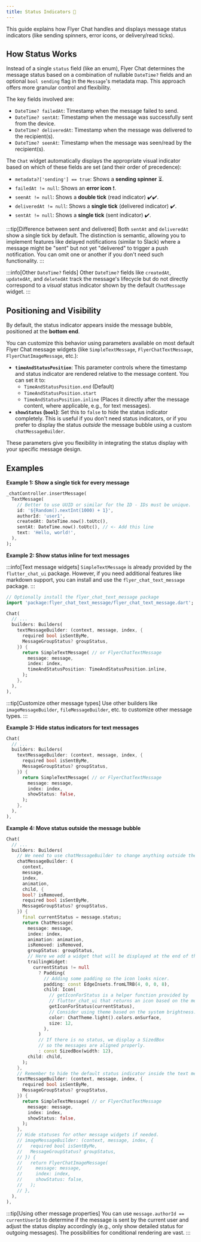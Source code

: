 ```yaml
---
title: Status Indicators 🔔
---
```


This guide explains how Flyer Chat handles and displays message status indicators (like sending spinners, error icons, or delivery/read ticks).

## How Status Works

Instead of a single `status` field (like an enum), Flyer Chat determines the message status based on a combination of nullable `DateTime?` fields and an optional `bool sending` flag in the `Message`'s metadata map. This approach offers more granular control and flexibility.

The key fields involved are:
*   `DateTime? failedAt`: Timestamp when the message failed to send.
*   `DateTime? sentAt`: Timestamp when the message was successfully sent from the device.
*   `DateTime? deliveredAt`: Timestamp when the message was delivered to the recipient(s).
*   `DateTime? seenAt`: Timestamp when the message was seen/read by the recipient(s).

The `Chat` widget automatically displays the appropriate visual indicator based on which of these fields are set (and their order of precedence):
*   `metadata?['sending'] == true`: Shows a **sending spinner** ⏳.
*   `failedAt != null`: Shows an **error icon** ❗.
*   `seenAt != null`: Shows a **double tick** (read indicator) ✔️✔️.
*   `deliveredAt != null`: Shows a **single tick** (delivered indicator) ✔️.
*   `sentAt != null`: Shows a **single tick** (sent indicator) ✔️.

:::tip[Difference between sent and delivered]
Both `sentAt` and `deliveredAt` show a single tick by default. The distinction is semantic, allowing you to implement features like delayed notifications (similar to Slack) where a message might be "sent" but not yet "delivered" to trigger a push notification. You can omit one or another if you don't need such functionality.
:::

:::info[Other `DateTime?` fields]
Other `DateTime?` fields like `createdAt`, `updatedAt`, and `deletedAt` track the message's lifecycle but do not directly correspond to a *visual* status indicator shown by the default `ChatMessage` widget.
:::

## Positioning and Visibility

By default, the status indicator appears inside the message bubble, positioned at the **bottom end**.

You can customize this behavior using parameters available on most default Flyer Chat message widgets (like `SimpleTextMessage`, `FlyerChatTextMessage`, `FlyerChatImageMessage`, etc.):

*   **`timeAndStatusPosition`**: This parameter controls where the timestamp and status indicator are rendered relative to the message content. You can set it to:
    *   `TimeAndStatusPosition.end` (Default)
    *   `TimeAndStatusPosition.start`
    *   `TimeAndStatusPosition.inline` (Places it directly after the message content, where applicable, e.g., for text messages).
*   **`showStatus` (`bool`)**: Set this to `false` to hide the status indicator completely. This is useful if you don't need status indicators, or if you prefer to display the status *outside* the message bubble using a custom `chatMessageBuilder`.

These parameters give you flexibility in integrating the status display with your specific message design.

## Examples

**Example 1: Show a single tick for every message**

```dart
_chatController.insertMessage(
  TextMessage(
    // Better to use UUID or similar for the ID - IDs must be unique.
    id: '${Random().nextInt(1000) + 1}',
    authorId: 'user1',
    createdAt: DateTime.now().toUtc(),
    sentAt: DateTime.now().toUtc(), // <- Add this line
    text: 'Hello, world!',
  ),
);
```

**Example 2: Show status inline for text messages**

:::info[Text message widgets]
`SimpleTextMessage` is already provided by the `flutter_chat_ui` package. However, if you need additional features like markdown support, you can install and use the `flyer_chat_text_message` package.
:::

```dart
// Optionally install the flyer_chat_text_message package
import 'package:flyer_chat_text_message/flyer_chat_text_message.dart';

Chat(
  // ...
  builders: Builders(
    textMessageBuilder: (context, message, index, {
      required bool isSentByMe,
      MessageGroupStatus? groupStatus,
    }) {
      return SimpleTextMessage( // or FlyerChatTextMessage
        message: message,
        index: index,
        timeAndStatusPosition: TimeAndStatusPosition.inline,
      );
    },
  ),
),
```

:::tip[Customize other message types]
Use other builders like `imageMessageBuilder`, `fileMessageBuilder`, etc. to customize other message types.
:::

**Example 3: Hide status indicators for text messages**

```dart
Chat(
  // ...
  builders: Builders(
    textMessageBuilder: (context, message, index, {
      required bool isSentByMe,
      MessageGroupStatus? groupStatus,
    }) {
      return SimpleTextMessage( // or FlyerChatTextMessage
        message: message,
        index: index,
        showStatus: false,
      );
    },
  ),
),
```

**Example 4: Move status outside the message bubble**

```dart
Chat(
  // ...
  builders: Builders(
    // We need to use chatMessageBuilder to change anything outside the message bubble.
    chatMessageBuilder: (
      context,
      message,
      index,
      animation,
      child, {
      bool? isRemoved,
      required bool isSentByMe,
      MessageGroupStatus? groupStatus,
    }) {
      final currentStatus = message.status;
      return ChatMessage(
        message: message,
        index: index,
        animation: animation,
        isRemoved: isRemoved,
        groupStatus: groupStatus,
        // Here we add a widget that will be displayed at the end of the message bubble.
        trailingWidget:
          currentStatus != null
            ? Padding(
              // Adding some padding so the icon looks nicer.
              padding: const EdgeInsets.fromLTRB(4, 0, 0, 8),
              child: Icon(
                // getIconForStatus is a helper function provided by
                // flutter_chat_ui that returns an icon based on the message status.
                getIconForStatus(currentStatus),
                // Consider using theme based on the system brightness.
                color: ChatTheme.light().colors.onSurface,
                size: 12,
              ),
            )
            // If there is no status, we display a SizedBox
            // so the messages are aligned properly.
            : const SizedBox(width: 12),
        child: child,
      );
    },
    // Remember to hide the default status indicator inside the text message bubble!
    textMessageBuilder: (context, message, index, {
      required bool isSentByMe,
      MessageGroupStatus? groupStatus,
    }) {
      return SimpleTextMessage( // or FlyerChatTextMessage
        message: message,
        index: index,
        showStatus: false,
      );
    },
    // Hide statuses for other message widgets if needed.
    // imageMessageBuilder: (context, message, index, {
    //   required bool isSentByMe,
    //   MessageGroupStatus? groupStatus,
    // }) {
    //   return FlyerChatImageMessage(
    //     message: message,
    //     index: index,
    //     showStatus: false,
    //   );
    // },
  ),
),
```

:::tip[Using other message properties]
You can use `message.authorId == currentUserId` to determine if the message is sent by the current user and adjust the status display accordingly (e.g., only show detailed status for outgoing messages). The possibilities for conditional rendering are vast.
:::
